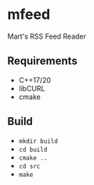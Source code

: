 # mfeed
Mart's RSS Feed Reader

## Requirements
* C++17/20
* libCURL
* cmake

## Build
* `mkdir build`
* `cd build`
* `cmake ..`
* `cd src`
* `make`

